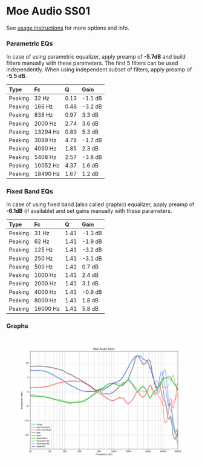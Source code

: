 # Moe Audio SS01
See [usage instructions](https://github.com/jaakkopasanen/AutoEq#usage) for more options and info.

### Parametric EQs
In case of using parametric equalizer, apply preamp of **-5.7dB** and build filters manually
with these parameters. The first 5 filters can be used independently.
When using independent subset of filters, apply preamp of **-5.5 dB**.

| Type    | Fc       |    Q | Gain    |
|:--------|:---------|:-----|:--------|
| Peaking | 32 Hz    | 0.13 | -1.1 dB |
| Peaking | 166 Hz   | 0.48 | -3.2 dB |
| Peaking | 838 Hz   | 0.97 | 3.3 dB  |
| Peaking | 2000 Hz  | 2.74 | 3.6 dB  |
| Peaking | 13294 Hz | 0.89 | 5.3 dB  |
| Peaking | 3089 Hz  | 4.78 | -1.7 dB |
| Peaking | 4060 Hz  | 1.85 | 2.3 dB  |
| Peaking | 5408 Hz  | 2.57 | -3.8 dB |
| Peaking | 10052 Hz | 4.37 | 1.6 dB  |
| Peaking | 18490 Hz | 1.67 | 1.2 dB  |

### Fixed Band EQs
In case of using fixed band (also called graphic) equalizer, apply preamp of **-6.1dB**
(if available) and set gains manually with these parameters.

| Type    | Fc       |    Q | Gain    |
|:--------|:---------|:-----|:--------|
| Peaking | 31 Hz    | 1.41 | -1.3 dB |
| Peaking | 62 Hz    | 1.41 | -1.9 dB |
| Peaking | 125 Hz   | 1.41 | -3.2 dB |
| Peaking | 250 Hz   | 1.41 | -3.1 dB |
| Peaking | 500 Hz   | 1.41 | 0.7 dB  |
| Peaking | 1000 Hz  | 1.41 | 2.4 dB  |
| Peaking | 2000 Hz  | 1.41 | 3.1 dB  |
| Peaking | 4000 Hz  | 1.41 | -0.9 dB |
| Peaking | 8000 Hz  | 1.41 | 1.8 dB  |
| Peaking | 16000 Hz | 1.41 | 5.8 dB  |

### Graphs
![](./Moe%20Audio%20SS01.png)